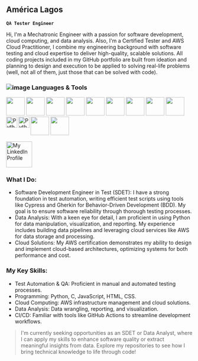 ## América Lagos
**`QA Tester Engineer`**


Hi, I'm a Mechatronic Engineer with a passion for software development, cloud computing, and data analysis. Also, I'm a Certified Tester and AWS Cloud Practitioner, I combine my engineering background with software testing and cloud expertise to deliver high-quality, scalable solutions. All coding projects included in my GitHub portfolio are built from ideation and planning to design and execution to be applied to solving real-life problems (well, not all of them, just those that can be solved with code).


### ![image](https://github.com/user-attachments/assets/8dcc90e2-3737-4e2f-9610-c8cd866fa80f) Languages & Tools
 

<img src="https://cdn.jsdelivr.net/gh/devicons/devicon@latest/icons/python/python-original-wordmark.svg" width="50" height="auto"/>
<img src="https://cdn.jsdelivr.net/gh/devicons/devicon@latest/icons/c/c-plain.svg"  width="50" height="auto"/>
<img src="https://cdn.jsdelivr.net/gh/devicons/devicon@latest/icons/javascript/javascript-original.svg"  width="50" height="auto"/>
<img src="https://cdn.jsdelivr.net/gh/devicons/devicon@latest/icons/html5/html5-plain-wordmark.svg"  width="50" height="auto"/>
<img src="https://cdn.jsdelivr.net/gh/devicons/devicon@latest/icons/css3/css3-plain-wordmark.svg"  width="50" height="auto"/>

<img src="https://cdn.jsdelivr.net/gh/devicons/devicon@latest/icons/cypressio/cypressio-original.svg"  width="50" height="auto"/>
<img src="https://cdn.jsdelivr.net/gh/devicons/devicon@latest/icons/azuredevops/azuredevops-original.svg"  width="50" height="auto"/>
<img src="https://cdn.jsdelivr.net/gh/devicons/devicon@latest/icons/jira/jira-original.svg"  width="50" height="auto"/>
<img src="https://cdn.jsdelivr.net/gh/devicons/devicon@latest/icons/pytest/pytest-original-wordmark.svg"  width="50" height="auto"/>
<img src="https://cdn.jsdelivr.net/gh/devicons/devicon@latest/icons/git/git-original-wordmark.svg" width="50" height="auto"/>
<img src="https://cdn.jsdelivr.net/gh/devicons/devicon@latest/icons/amazonwebservices/amazonwebservices-original-wordmark.svg" width="50" height="auto"/>


          
          

<img align="left" alt="Python" width="30px" src="https://portfolio-america-lagos.s3.amazonaws.com/icons-github-portfolio/python.png" style="max-width: 100%;"/>
<img align="left" alt="Python" width="30px" src="https://portfolio-america-lagos.s3.amazonaws.com/icons-github-portfolio/python.png" width="70" height="auto"/>
<p align="left">
  <a href="https://www.linkedin.com/in/america-lagos-hernández-576a10206" target="_blank">
    <img src="https://portfolio-america-lagos.s3.amazonaws.com/icons-github-portfolio/linkedin.png" alt="My LinkedIn Profile" width="70" height="auto"/>
  </a>
</p>



### What I Do:
  + Software Development Engineer in Test (SDET): I have a strong foundation in test automation, writing efficient test scripts using tools like Cypress and Gherkin for Behavior-Driven Development (BDD). My goal is to ensure software reliability through thorough testing processes.
  + Data Analysis: With a keen eye for detail, I am proficient in using Python for data manipulation, visualization, and reporting. My experience includes building data pipelines and leveraging cloud services like AWS for data storage and processing.
  + Cloud Solutions: My AWS certification demonstrates my ability to design and implement cloud-based architectures, optimizing systems for both performance and cost.

### My Key Skills:
  + Test Automation & QA: Proficient in manual and automated testing processes.
  + Programming: Python, C, JavaScript, HTML, CSS.
  + Cloud Computing: AWS infrastructure management and cloud solutions.
  + Data Analysis: Data wrangling, reporting, and visualization.
  + CI/CD: Familiar with tools like GitHub Actions to streamline development workflows.

> I'm currently seeking opportunities as an SDET or Data Analyst, where I can apply my skills to enhance software quality or extract meaningful insights from data. Explore my repositories to see how I bring technical knowledge to life through code!
<!--
[![My LinkedIn Profile](https://portfolio-america-lagos.s3.amazonaws.com/icons-github-portfolio/linkedin.png)](www.linkedin.com/in/america-lagos-hernández-576a10206)
<a href="www.linkedin.com/in/america-lagos-hernández-576a10206"><img alt="LinkedIn icon" title="My LinkedIn Profile" src="https://portfolio-america-lagos.s3.amazonaws.com/icons-github-portfolio/linkedin.png"/></a></p>
Here are some ideas to get you started:

- 🔭 I’m currently working on ...
- 🌱 I’m currently learning ...
- 👯 I’m looking to collaborate on ...
- 🤔 I’m looking for help with ...
- 💬 Ask me about ...
- 📫 How to reach me: ...
- 😄 Pronouns: ...
- ⚡ Fun fact: ...
-->
